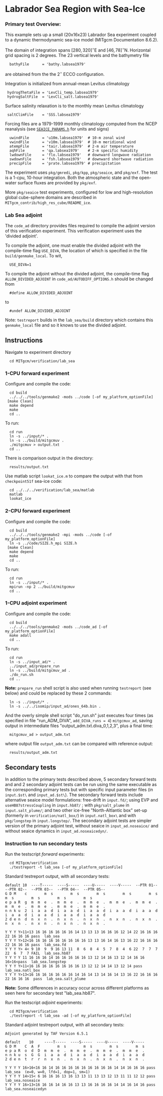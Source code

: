 Labrador Sea Region with Sea-Ice
=========================================

### Primary test Overview:
This example sets up a small (20x16x23) Labrador Sea experiment
coupled to a dynamic thermodynamic sea-ice model (MITgcm Documentation 8.6.2).

The domain of integration spans $`[280, 320]^\circ`$E and $`[46, 78]^\circ`$N.
Horizontal grid spacing is 2 degrees.
The 23 vertical levels and the bathymetry file

```
  bathyFile      = 'bathy.labsea1979'
```
are obtained from the the 2$`^\circ`$ ECCO configuration.

Integration is initialized from annual-mean Levitus climatology

```
 hydrogThetaFile = 'LevCli_temp.labsea1979'
 hydrogSaltFile  = 'LevCli_salt.labsea1979'
```

Surface salinity relaxation is to the monthly mean Levitus climatology

```
 saltClimFile    = 'SSS.labsea1979'
```

Forcing files are a 1979-1999 monthly climatology computed from the
NCEP reanalysis (see [`SEAICE_PARAMS.h`](https://github.com/MITgcm/MITgcm/blob/master/pkg/seaice/SEAICE_PARAMS.h) for units and signs)

```
  uwindFile      = 'u10m.labsea1979'  # 10-m zonal wind
  vwindFile      = 'v10m.labsea1979'  # 10-m meridional wind
  atempFile      = 'tair.labsea1979'  # 2-m air temperature
  aqhFile        = 'qa.labsea1979'    # 2-m specific humidity
  lwdownFile     = 'flo.labsea1979'   # downward longwave radiation
  swdownFile     = 'fsh.labsea1979'   # downward shortwave radiation
  precipFile     = 'prate.labsea1979' # precipitation
```

The experiment uses `pkg/gmredi`, `pkg/kpp`, `pkg/seaice`, and `pkg/exf`.
The test is a 1-cpu, 10-hour integration. Both the atmospheric
state and the open-water surface fluxes are provided by `pkg/exf`.

More `pkg/seaice` test experiments, configured for low and
high-resolution global cube-sphere domains are described
in `MITgcm_contrib/high_res_cube/README_ice`.

### Lab Sea adjoint
The `code_ad` directory provides files required to compile the adjoint
version of this verification experiment.  This verification
experiment uses the 'divided adjoint'.

To compile the adjoint, one must enable the divided adjoint with the
compile-time flag `USE_DIVA`, the location of which is specified in
the file `build/genmake_local`.
To wit,

```
  USE_DIVA=1
```

To compile the adjoint without the divided adjoint, the compile-time
flag `ALLOW_DIVIDED_ADJOINT` in `code_ad/AUTODIFF_OPTIONS.h` should
be changed from

```
  #define ALLOW_DIVIDED_ADJOINT
```
to

```
  #undef ALLOW_DIVIDED_ADJOINT
```

Note: `testreport` builds in the `lab_sea/build` directory which contains
this `genmake_local` file and so it knows to use the divided adjoint.

## Instructions
Navigate to experiment directory

```
  cd MITgcm/verification/lab_sea
```

### 1-CPU forward experiment
Configure and compile the code:
```
  cd build
  ../../../tools/genmake2 -mods ../code [-of my_platform_optionFile]
 [make Clean]
  make depend
  make
  cd ..
```

To run:
```
  cd run
  ln -s ../input/* .
  ln -s ../build/mitgcmuv .
  ./mitgcmuv > output.txt
  cd ..
```

There is comparison output in the directory:
```
  results/output.txt
```

Use matlab script `lookat_ice.m` to compare the output
 with that from `checkpoint51f` sea-ice code:
```
  cd ../../../verification/lab_sea/matlab
  matlab
  lookat_ice
```

### 2-CPU forward experiment
Configure and compile the code:
```
  cd build
  ../../../tools/genmake2 -mpi -mods ../code [-of my_platform_optionFile]
  ln -s ../code/SIZE.h_mpi SIZE.h
 [make Clean]
  make depend
  make
  cd ..
```

To run:
```
  cd run
  ln -s ../input/* .
  mpirun -np 2 ../build/mitgcmuv
  cd ..
```

### 1-CPU adjoint experiment
Configure and compile the code:
```
  cd build
  ../../../tools/genmake2 -mods ../code_ad [-of my_platform_optionFile]
  make adall
  cd ..
```

To run:
```
  cd run
  ln -s ../input_ad/* .
  ../input_ad/prepare_run
  ln -s ../build/mitgcmuv_ad .
  ./do_run.sh
  cd ..
```

**Note:** `prepare_run` shell script is also used when running `testreport` (see below)
and could be replaced by these 2 commands:
```
  ln -s ../input/* .
  ln -s ../../isomip/input_ad/ones_64b.bin .
```
And the overly simple shell script "do_run.sh" just executes four times
(as specified in file "run_ADM_DIVA", `add_DIVA_runs = 4`) `mitgcmuv_ad`, saving
output in intermediate files "output_adm.txt.diva_0,1,2,3", plus a final time:
```
  mitgcmuv_ad > output_adm.txt
```
where output file `output_adm.txt` can be compared with reference output:
```
  results/output_adm.txt
```

## Secondary tests
In addition to the primary tests described above, 5 secondary forward tests and
and 2 secondary adjoint tests can be run using the same executable as the corresponding
primary tests but with specific input parameter files (in `input.$st\` and `input_ad.$st\`).
The secondary forward tests include alternative seaice model formulations:
free-drift in `input.fd/`; using EVP and `useHB87stressCoupling` in `input.hb87/` ;
with `pkg/salt_plume` in `input.salt_plume/`;
and two other ice-free "North-Altlantic box" set-up (formerly in `verification/natl_box/`)
in `input.natl_box\` and with `pkg/longstep` in `input.longstep/`.
The secondary adjoint tests are simpler version of the primary adjoint test,
without seaice in `input_ad.noseaice/` and without seaice dynamics in `input_ad.noseaicedyn/`.

### Instruction to run secondary tests
Run the testscript _forward_ experiments:

```
  cd MITgcm/verification
  ./testreport -t lab_sea [-of my_platform_optionFile]
```

Standard testreport output, with all secondary tests:
```
default 10  ----T-----  ----S-----  ----U-----  ----V-----  --PTR 01--  --PTR 02--  --PTR 03--  --PTR 04--  --PTR 05--
G D M    c        m  s        m  s        m  s        m  s        m  s        m  s        m  s        m  s        m  s
e p a R  g  m  m  e  .  m  m  e  .  m  m  e  .  m  m  e  .  m  m  e  .  m  m  e  .  m  m  e  .  m  m  e  .  m  m  e  .
n n k u  2  i  a  a  d  i  a  a  d  i  a  a  d  i  a  a  d  i  a  a  d  i  a  a  d  i  a  a  d  i  a  a  d  i  a  a  d
2 d e n  d  n  x  n  .  n  x  n  .  n  x  n  .  n  x  n  .  n  x  n  .  n  x  n  .  n  x  n  .  n  x  n  .  n  x  n  .

Y Y Y Y>11<13 16 16 16 16 16 16 14 13 13 13 16 16 16 12 14 22 16 16 16 22 16 16 16 pass  lab_sea
Y Y Y Y>12<16 16 16 16 16 16 16 16 16 13 13 16 14 16 13 16 22 16 16 16 22 16 16 16 pass  lab_sea.fd
Y Y Y Y> 4< 9 10  9  9 16 13 11  8  6  8  4  5  7  8  4  6 22  7  7  7 22  6  7  7 FAIL  lab_sea.hb87
Y Y Y Y 11 16 16 16 14 16 16 16 16 16 13 12 14 16 13 12 14 16 16 16>16<pass  lab_sea.longstep
Y Y Y Y>11<16 16 16 16 16 16 16 16 13 12 12 14 14 13 12 14 pass  lab_sea.natl_box
Y Y Y Y>13<16 16 16 16 16 16 16 14 16 14 13 14 16 14 13 16 22 16 16 16 22 16 16 16  pass  lab_sea.salt_plume
```

**Note:** Some differences in accuracy occur across different platforms as seen
here for secondary test "lab_sea.hb87".

Run the testscript _adjoint_ experiments:

```
  cd MITgcm/verification
  ./testreport -t lab_sea -ad [-of my_platform_optionFile]
```

Standard adjoint testreport output, with all secondary tests:
```
Adjoint generated by TAF Version 6.5.1

default    10     ----T-----  ----S-----  ----U-----  ----V-----
G D M    C  A  F        m  s        m  s        m  s        m  s
e p a R  o  d  D  m  m  e  .  m  m  e  .  m  m  e  .  m  m  e  .
n n k u  s  G  G  i  a  a  d  i  a  a  d  i  a  a  d  i  a  a  d
2 d e n  t  r  r  n  x  n  .  n  x  n  .  n  x  n  .  n  x  n  .

Y Y Y Y 16>16<16 16 14 16 16 16 16 16 16 16 16 16 14 14 16 16 16 pass  lab_sea  (e=0, w=0, lfd=1, dop=1, sm=1)
Y Y Y Y 14>15< 6 16 16 16 13 16 13 13 11 13 13 12 13 11 11 12 12 pass  lab_sea.noseaice
Y Y Y Y 16>13<16 16 16 14 16 16 13 13 16 16 16 16 14 14 16 14 16 pass  lab_sea.noseaicedyn
```
